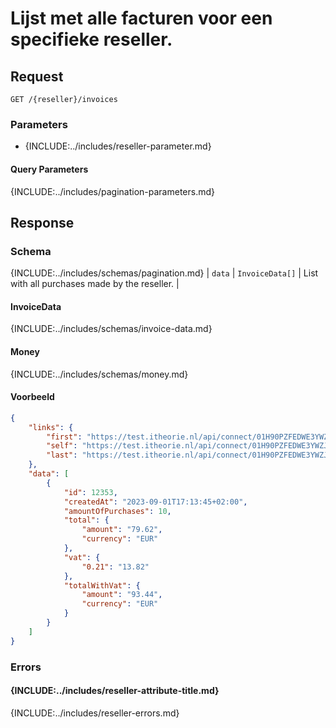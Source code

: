 # Lijst met alle facturen voor een specifieke reseller.

## Request
```http
GET /{reseller}/invoices
```

### Parameters
* {INCLUDE:../includes/reseller-parameter.md}

#### Query Parameters
{INCLUDE:../includes/pagination-parameters.md}

## Response
### Schema
{INCLUDE:../includes/schemas/pagination.md}
| `data` | `InvoiceData[]` | List with all purchases made by the reseller. |

#### InvoiceData
{INCLUDE:../includes/schemas/invoice-data.md}

#### Money
{INCLUDE:../includes/schemas/money.md}

#### Voorbeeld
```json
{
    "links": {
        "first": "https://test.itheorie.nl/api/connect/01H90PZFEDWE3YWZJPD8Z7030P/invoices?page=1",
        "self": "https://test.itheorie.nl/api/connect/01H90PZFEDWE3YWZJPD8Z7030P/invoices?page=1",
        "last": "https://test.itheorie.nl/api/connect/01H90PZFEDWE3YWZJPD8Z7030P/invoices?page=1"
    },
    "data": [
        {
            "id": 12353,
            "createdAt": "2023-09-01T17:13:45+02:00",
            "amountOfPurchases": 10,
            "total": {
                "amount": "79.62",
                "currency": "EUR"
            },
            "vat": {
                "0.21": "13.82"
            },
            "totalWithVat": {
                "amount": "93.44",
                "currency": "EUR"
            }
        }
    ]
}
```

### Errors

#### {INCLUDE:../includes/reseller-attribute-title.md}
{INCLUDE:../includes/reseller-errors.md}
